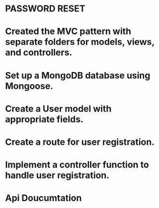 # PASSWORD RESET 

# Created the MVC pattern with separate folders for models, views, and controllers.
# Set up a MongoDB database using Mongoose.
# Create a User model with appropriate fields.
# Create a route for user registration.
# Implement a controller function to handle user registration.

# Api Doucumtation